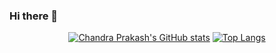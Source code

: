 ### Hi there 👋

<div align="center">

[![Chandra Prakash's GitHub stats](https://stats-wine.vercel.app/api?username=leviathanaxeislit&show_icons=true&theme=react&include_all_commits=true)](https://github.com/leviathanaxeislit/stats)
[![Top Langs](https://stats-wine.vercel.app/api/top-langs?username=leviathanaxeislit&show_icons=true&theme=react&include_all_commits=true&langs_count=10)](https://github.com/leviathanaxeislit/stats)

</div>
